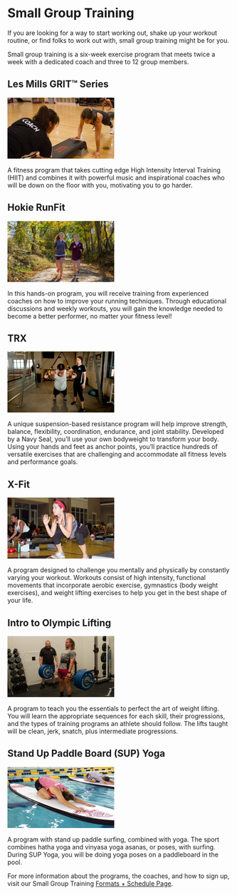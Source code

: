 # Small Group Training

If you are looking for a way to start working out, shake up your workout routine, or find folks to work out with, small group training might be for you.

Small group training is a six-week exercise program that meets twice a week with a dedicated coach and three to 12 group members.

## Les Mills GRIT™ Series

![GRIT Lesson](smallgroup1.jpg)

A fitness program that takes cutting edge High Intensity Interval Training (HIIT) and combines it with powerful music and inspirational coaches who will be down on the floor with you, motivating you to go harder.

## Hokie RunFit

![RunFit Lesson](smallgroup2.jpg)

In this hands-on program, you will receive training from experienced coaches on how to improve your running techniques. Through educational discussions and weekly workouts, you will gain the knowledge needed to become a better performer, no matter your fitness level! 
 
## TRX

![TRX Lesson](smallgroup3.jpg)

A unique suspension-based resistance program will help improve strength, balance, flexibility, coordination, endurance, and joint stability. Developed by a Navy Seal, you’ll use your own bodyweight to transform your body. Using your hands and feet as anchor points, you’ll practice hundreds of versatile exercises that are challenging and accommodate all fitness levels and performance goals.

## X-Fit

![X-Fit Lesson](smallgroup4.jpg)

A program designed to challenge you mentally and physically by constantly varying your workout. Workouts consist of high intensity, functional movements that incorporate aerobic exercise, gymnastics (body weight exercises), and weight lifting exercises to help you get in the best shape of your life.

## Intro to Olympic Lifting 

![Olympic Lifting Lesson](smallgroup5.jpg)

A program to teach you the essentials to perfect the art of weight lifting. You will learn the appropriate sequences for each skill, their progressions, and the types of training programs an athlete should follow. The lifts taught will be clean, jerk, snatch, plus intermediate progressions. 

## Stand Up Paddle Board (SUP) Yoga

![Paddle Board Yoga Lesson](smallgroup6.jpg)

A program with stand up paddle surfing, combined with yoga. The sport combines hatha yoga and vinyasa yoga asanas, or poses, with surfing. During SUP Yoga, you will be doing yoga poses on a paddleboard in the pool.
  
For more information about the programs, the coaches, and how to sign up, visit our Small Group Training [Formats + Schedule Page](http://www.recsports.vt.edu/getactive/smallgroup/formatdescriptions.html).



